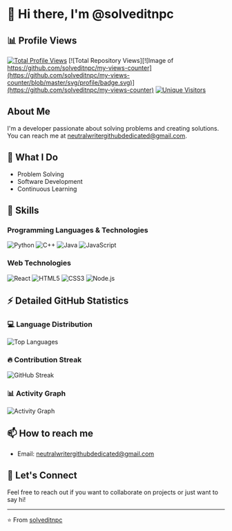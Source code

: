 # 👋 Hi there, I'm @solveditnpc

## 📊 Profile Views
[![Total Profile Views](https://komarev.com/ghpvc/?username=solveditnpc&color=blue&style=flat-square&label=Profile+Views)](https://github.com/solveditnpc)
[![Total Repository Views][![Image of https://github.com/solveditnpc/my-views-counter](https://github.com/solveditnpc/my-views-counter/blob/master/svg/profile/badge.svg)](https://github.com/solveditnpc/my-views-counter)
[![Unique Visitors](https://img.shields.io/badge/Unique%20Visitors-90-blue?style=flat-square)](https://github.com/solveditnpc/my-views-counter)

## About Me
I'm a developer passionate about solving problems and creating solutions. You can reach me at neutralwritergithubdedicated@gmail.com.

## 🔭 What I Do
- Problem Solving
- Software Development
- Continuous Learning

## 🌱 Skills
### Programming Languages & Technologies
![Python](https://img.shields.io/badge/Python-3776AB?style=for-the-badge&logo=python&logoColor=white)
![C++](https://img.shields.io/badge/C++-00599C?style=for-the-badge&logo=c%2B%2B&logoColor=white)
![Java](https://img.shields.io/badge/Java-ED8B00?style=for-the-badge&logo=openjdk&logoColor=white)
![JavaScript](https://img.shields.io/badge/JavaScript-F7DF1E?style=for-the-badge&logo=javascript&logoColor=black)

### Web Technologies
![React](https://img.shields.io/badge/React-20232A?style=for-the-badge&logo=react&logoColor=61DAFB)
![HTML5](https://img.shields.io/badge/HTML5-E34F26?style=for-the-badge&logo=html5&logoColor=white)
![CSS3](https://img.shields.io/badge/CSS3-1572B6?style=for-the-badge&logo=css3&logoColor=white)
![Node.js](https://img.shields.io/badge/Node.js-43853D?style=for-the-badge&logo=node.js&logoColor=white)

## ⚡ Detailed GitHub Statistics

### 💻 Language Distribution
![Top Languages](https://github-readme-stats.vercel.app/api/top-langs/?username=solveditnpc&layout=donut&theme=radical&hide_border=true&langs_count=8&size_weight=0.5&count_weight=0.5)

### 🔥 Contribution Streak
![GitHub Streak](https://github-readme-streak-stats.herokuapp.com/?user=solveditnpc&theme=radical&hide_border=true)

### 📊 Activity Graph
![Activity Graph](https://github-readme-activity-graph.vercel.app/graph?username=solveditnpc&theme=react-dark&hide_border=true)

## 📫 How to reach me
- Email: neutralwritergithubdedicated@gmail.com

## 🤝 Let's Connect
Feel free to reach out if you want to collaborate on projects or just want to say hi!

---
⭐️ From [solveditnpc](https://github.com/solveditnpc)
